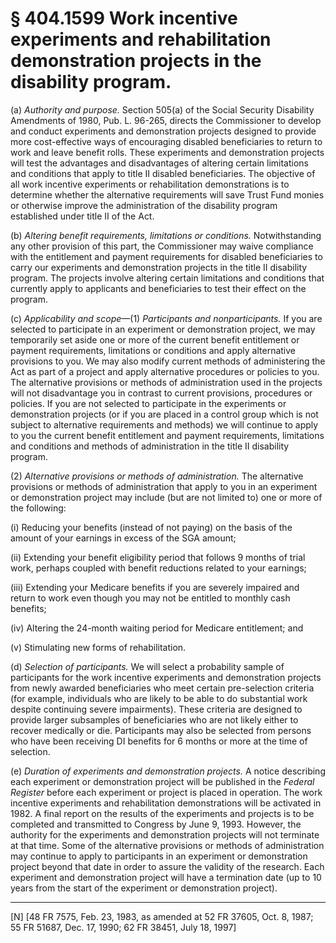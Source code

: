 # § 404.1599   Work incentive experiments and rehabilitation demonstration projects in the disability program.

(a) *Authority and purpose.* Section 505(a) of the Social Security Disability Amendments of 1980, Pub. L. 96-265, directs the Commissioner to develop and conduct experiments and demonstration projects designed to provide more cost-effective ways of encouraging disabled beneficiaries to return to work and leave benefit rolls. These experiments and demonstration projects will test the advantages and disadvantages of altering certain limitations and conditions that apply to title II disabled beneficiaries. The objective of all work incentive experiments or rehabilitation demonstrations is to determine whether the alternative requirements will save Trust Fund monies or otherwise improve the administration of the disability program established under title II of the Act.


(b) *Altering benefit requirements, limitations or conditions.* Notwithstanding any other provision of this part, the Commissioner may waive compliance with the entitlement and payment requirements for disabled beneficiaries to carry our experiments and demonstration projects in the title II disability program. The projects involve altering certain limitations and conditions that currently apply to applicants and beneficiaries to test their effect on the program.


(c) *Applicability and scope*—(1) *Participants and nonparticipants.* If you are selected to participate in an experiment or demonstration project, we may temporarily set aside one or more of the current benefit entitlement or payment requirements, limitations or conditions and apply alternative provisions to you. We may also modify current methods of administering the Act as part of a project and apply alternative procedures or policies to you. The alternative provisions or methods of administration used in the projects will not disadvantage you in contrast to current provisions, procedures or policies. If you are not selected to participate in the experiments or demonstration projects (or if you are placed in a control group which is not subject to alternative requirements and methods) we will continue to apply to you the current benefit entitlement and payment requirements, limitations and conditions and methods of administration in the title II disability program.


(2) *Alternative provisions or methods of administration.* The alternative provisions or methods of administration that apply to you in an experiment or demonstration project may include (but are not limited to) one or more of the following:


(i) Reducing your benefits (instead of not paying) on the basis of the amount of your earnings in excess of the SGA amount;


(ii) Extending your benefit eligibility period that follows 9 months of trial work, perhaps coupled with benefit reductions related to your earnings;


(iii) Extending your Medicare benefits if you are severely impaired and return to work even though you may not be entitled to monthly cash benefits;


(iv) Altering the 24-month waiting period for Medicare entitlement; and


(v) Stimulating new forms of rehabilitation.


(d) *Selection of participants.* We will select a probability sample of participants for the work incentive experiments and demonstration projects from newly awarded beneficiaries who meet certain pre-selection criteria (for example, individuals who are likely to be able to do substantial work despite continuing severe impairments). These criteria are designed to provide larger subsamples of beneficiaries who are not likely either to recover medically or die. Participants may also be selected from persons who have been receiving DI benefits for 6 months or more at the time of selection.


(e) *Duration of experiments and demonstration projects.* A notice describing each experiment or demonstration project will be published in the _Federal Register_ before each experiment or project is placed in operation. The work incentive experiments and rehabilitation demonstrations will be activated in 1982. A final report on the results of the experiments and projects is to be completed and transmitted to Congress by June 9, 1993. However, the authority for the experiments and demonstration projects will not terminate at that time. Some of the alternative provisions or methods of administration may continue to apply to participants in an experiment or demonstration project beyond that date in order to assure the validity of the research. Each experiment and demonstration project will have a termination date (up to 10 years from the start of the experiment or demonstration project).



---

[N] [48 FR 7575, Feb. 23, 1983, as amended at 52 FR 37605, Oct. 8, 1987; 55 FR 51687, Dec. 17, 1990; 62 FR 38451, July 18, 1997]








